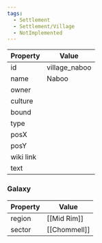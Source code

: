 ```yaml
---
tags:
  - Settlement
  - Settlement/Village
  - NotImplemented
---
```


| Property  | Value         |
| --------- | ------------- |
| id        | village_naboo |
| name      | Naboo         |
| owner     |               |
| culture   |               |
| bound     |               |
| type      |               |
| posX      |               |
| posY      |               |
| wiki link |               |
| text      |               |

### Galaxy
| Property | Value        |
| -------- | ------------ |
| region   | [[Mid Rim]]  |
| sector   | [[Chommell]] |
